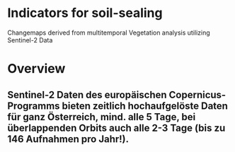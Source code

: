 # Indicators for soil-sealing

Changemaps derived from multitemporal Vegetation analysis utilizing Sentinel-2 Data

# Overview

## Sentinel-2 Daten des europäischen Copernicus-Programms bieten zeitlich hochaufgelöste Daten für ganz Österreich, mind. alle 5 Tage, bei überlappenden Orbits auch alle 2-3 Tage (bis zu 146 Aufnahmen pro Jahr!).  <!--{ as="video" mode="hero" src="" }-->